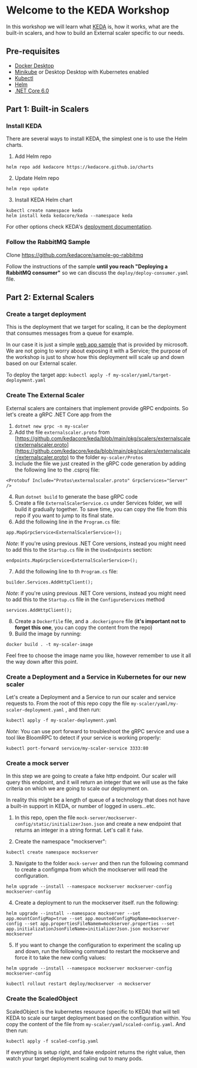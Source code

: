 # Welcome to the KEDA Workshop

In this workshop we will learn what [KEDA](https://github/kedacore/keda) is, how it works, what are the built-in scalers, and how to build an External scaler specific to our needs.

## Pre-requisites
- [Docker Desktop](https://docs.docker.com/get-docker/)
- [Minikube](https://kubernetes.io/docs/tasks/tools/install-minikube/) or Desktop Desktop with Kubernetes enabled 
- [Kubectl](https://kubernetes.io/docs/tasks/tools/install-kubectl/) 
- [Helm](https://helm.sh/docs/intro/install/)
- [.NET Core 6.0](https://dotnet.microsoft.com/download/dotnet-core) 

## Part 1: Built-in Scalers

### Install KEDA
There are several ways to install KEDA, the simplest one is to use the Helm charts.


1. Add Helm repo

`helm repo add kedacore https://kedacore.github.io/charts`

2. Update Helm repo

`helm repo update`

3. Install KEDA Helm chart

```
kubectl create namespace keda
helm install keda kedacore/keda --namespace keda
```
For other options check KEDA's [deployment documentation](https://keda.sh/docs/1.4/deploy/).

### Follow the RabbitMQ Sample
Clone https://github.com/kedacore/sample-go-rabbitmq

Follow the instructions of the sample **until you reach "Deploying a RabbitMQ consumer"** so we can discuss the `deploy/deploy-consumer.yaml` file.


## Part 2: External Scalers

### Create a target deployment
This is the deployment that we target for scaling, it can be the deployment that consumes messages from a queue for example. 

In our case it is just a simple [web app sample](https://hub.docker.com/r/microsoft/aci-helloworld) that is provided by microsoft. We are not going to worry about exposing it with a Service; the purpose of the workshop is just to show how this deployment will scale up and down based on our External scaler.

To deploy the target app:
`kubectl apply -f my-scaler/yaml/target-deployment.yaml`

### Create The External Scaler

External scalers are containers that implement provide gRPC endpoints. So let's create a gRPC .NET Core app from the 

1. `dotnet new grpc -n my-scaler`
2. Add the file `externalscaler.proto` from [https://github.com/kedacore/keda/blob/main/pkg/scalers/externalscaler/externalscaler.proto](https://github.com/kedacore/keda/blob/main/pkg/scalers/externalscaler/externalscaler.proto) to the folder `my-scaler/Protos`
3. Include the file we just created in the gRPC code generation by adding the following line to the .csproj file: 
```
<Protobuf Include="Protos\externalscaler.proto" GrpcServices="Server" />
```
4. Run `dotnet build` to generate the base gRPC code
5. Create a file `ExternalScalerService.cs` under Services folder, we will build it gradually together. To save time, you can copy the file from this repo if you want to jump to its final state. 
6. Add the following line in the `Program.cs` file:
```
app.MapGrpcService<ExternalScalerService>();
```
*Note*: If you're using previous .NET Core versions, instead you might need to add this to the `Startup.cs` file in the `UseEndpoints` section:
```
endpoints.MapGrpcService<ExternalScalerService>();
```

7. Add the following line to th `Program.cs` file:
```
builder.Services.AddHttpClient();
```
*Note*: if you're using previous .NET Core versions, instead you might need to add this to the `Startup.cs` file in the `ConfigureServices` method
```
services.AddHttpClient();
```
8. Create a `Dockerfile` file, and a `.dockerignore` file (**it's important not to forget this one**, you can copy the content from the repo)
9. Build the image by running:
```
docker build . -t my-scaler-image
``` 
Feel free to choose the image name you like, however remember to use it all the way down after this point.

### Create a Deployment and a Service in Kubernetes for our new scaler
Let's create a Deployment and a Service to run our scaler and service requests to. From the root of this repo copy the file `my-scaler/yaml/my-scaler-deployment.yaml`
, and then run:
```
kubectl apply -f my-scaler-deployment.yaml
```

*Note*: You can use port forward to troubleshoot the gRPC service and use a tool like BloomRPC to detect if your service is working properly:
```
kubectl port-forward service/my-scaler-service 3333:80
```

### Create a mock server
In this step we are going to create a fake http endpoint. Our scaler will query this endpoint, and it will return an integer that we will use as the fake criteria on which we are going to scale our deployment on.

In reality this might be a length of queue of a technology that does not have a built-in support in KEDA, or number of logged in users...etc.

1. In this repo, open the file `mock-server/mockserver-config/static/initializerJson.json` and create a new endpoint that returns an integer in a string format. Let's call it `fake`.

2. Create the namespace "mockserver":
```
kubectl create namespace mockserver
```

3. Navigate to the folder `mock-server` and then run the following command to create a configmpa from which the mockserver will read the configuration. 
```
helm upgrade --install --namespace mockserver mockserver-config mockserver-config
```

4. Create a deployment to run the mockserver itself. run the following:
```
helm upgrade --install --namespace mockserver --set app.mountConfigMap=true --set app.mountedConfigMapName=mockserver-config --set app.propertiesFileNamem=mockserver.properties --set app.initializationJsonFileName=initializerJson.json mockserver mockserver
```
5. If you want to change the configuration to experiment the scaling up and down, run the following command to restart the mockserve and force it to take the new config values:
```
helm upgrade --install --namespace mockserver mockserver-config mockserver-config

kubectl rollout restart deploy/mockserver -n mockserver
```

### Create the ScaledObject
ScaledObject is the kubernetes resource (specific to KEDA) that will tell KEDA to scale our target deployment based on the configuration within. You copy the content of the file from `my-scaler/yaml/scaled-config.yaml`. And then run:

```
kubectl apply -f scaled-config.yaml 
```

If everything is setup right, and fake endpoint returns the right value, then watch your target deployment scaling out to many pods.